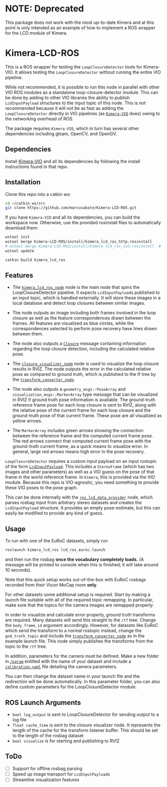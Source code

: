 # NOTE: Deprecated

This package does not work with the most up-to-date Kimera and at this point is only intended as an example of how to implement a ROS wrapper for the LCD module of Kimera.

# Kimera-LCD-ROS

This is a ROS wrapper for testing the `LoopClosureDetector` tools for Kimera-VIO.
It allows testing the `LoopClosureDetector` without running the entire VIO
pipeline.

While not recommended, it is possible to run this node in parallel with other VIO ROS modules as a standalone loop-closure-detector module. This can be done by adding to other VIO libraries the ability to publish `LcdInputPayload` structures to the input topic of this node. This is not recommended because it will not be as fast as adding the `LoopClosureDetector` directly in VIO pipelines (as [`Kimera-VIO`](https://github.com/MIT-SPARK/Kimera-VIO) does) owing to the networking overhead of ROS.

The package requires `Kimera-VIO`, which in turn has several other dependencies
including gtsam, OpenCV, and OpenGV.

## Dependencies

Install [Kimera-VIO](https://github.com/MIT-SPARK/Kimera-VIO) and all its dependencies
by following the install instructions found in that repo.

## Installation

Clone this repo into a catkin ws:

```bash
cd ~/catkin_ws/src
git clone https://github.com/marcusabate/Kimera-LCD-ROS.git
```

If you have `Kimera-VIO` and all its dependencies, you can build the workspace now. Otherwise, use the provided rosinstall files to automatically download them:

```bash
wstool init
wstool merge Kimera-LCD-ROS/install/kimera_lcd_ros_http.rosinstall
# wstool merge Kimera-LCD-ROS/install/kimera_lcd_ros_ssh.rosinstall  # Use this if you don't have ssh keys.
wstool update

catkin build kimera_lcd_ros
```

## Features

* The [`kimera_lcd_ros_node`](/src/kimera-lcd-ros-node.cpp) node is the main node that spins the
LoopClosureDetector pipeline. It expects `LcdInputPayload`s published to an input topic, which is handled externally. It will store these images in a local database and detect loop closures between similar images.

* The node outputs an image including both frames involved in the loop closure
as well as the feature correspondences drawn between the frames. All features
are visualized as blue circles, while the correspondences selected to perform
pose recovery have lines drawn between them.

* The node also outputs a [`Closure`](/msg/Closure.msg) message containing
information regarding the loop closure detection, including the calculated
relative pose.

* The [`closure_visualizer_node`](/scripts/closure_visualizer_node.py) node is
used to visualize the loop closure results in RVIZ. The node outputs the error
in the calculated relative pose as compared to ground truth, which is published
to the tf tree by the [`transform_converter_node`](/scripts/transform_converter_node.py).

* The node also outputs a `geometry_msgs::PoseArray` and
`visualization_msgs::MarkerArray` type message that can be visualized in RVIZ
if ground truth pose information is available. The ground-truth reference frame
pose for each loop closure is sent to RVIZ, along with the relative pose of
the current frame for each loop closure and the ground-truth pose of that
current frame. These pose are all visualized as yellow arrows.

* The `MarkerArray` includes green arrows showing the connection between the
reference frame and the computed current frame pose. The red arrows connect
that computed current frame pose with the ground-truth current frame, as a
quick means to visualize error. In general, large red arrows means high error in the pose recovery.

`LoopClosureDetector` requires a custom input payload on an input rostopic of the form [`LcdInputPayload`](/msg/LcdInputPayload.msg). This includes a `StereoFrame` (which has two images and other parameters) as well as a VIO guess on the pose of that frame in the world reference frame. In `Kimera`, this is provided via the VIO module. Because this repo is VIO-agnostic, you need something to provide these VIO poses to the pose graph.

This can be done internally with the [`ros_lcd_data_provider`](/scripts/ros_lcd_data_provider.py) node, which parses rosbag input from arbitrary stereo datasets and creates the `LcdInputPayload` structure. It provides an empty pose-estimate, but this can easily be modified to provide any kind of guess.

## Usage

To run with one of the EuRoC datasets, simply run
```bash
roslaunch kimera_lcd_ros lcd_ros_euroc.launch
```
and then run the rosbag **once the vocabulary completely loads.** (A message
will be printed to console when this is finished; it will take around 10
seconds).

Note that this quick setup works out-of-the-box with EuRoC rosbags recorded
from their Vicon MoCap room **only**.

For other datasets some additional setup is required. Start by making a launch
file suitable with all of the required topic remapping. In particular, make
sure that the topics for the camera images are remapped properly.

In order to visualize and calculate error properly, ground truth transforms
are required. Many datasets will send this straight to the `/tf` tree.
Change the `body_frame_id` argument accordingly. However, for datasets like
EuRoC which send the transform to a normal rostopic instead, change the
`gnd_truth_topic` and include the
[`transform_converter_node`](/scripts/transform_converter_node.py) as in the
example launch file. This node simply publishes the transforms from the topic
to the `/tf` tree.

In addition, parameters for the camera must be defined. Make a new folder
in [`/param`](/param) entitled with the name of your dataset and include
a [`calibration.yaml`](/param/EUROC/calibration.yaml) file detailing the
camera parameters.

You can then change the dataset name in your launch file and the redirection
will be done automatically. In this parameter folder, you can also define
custom parameters for the LoopClosureDetector module.

## ROS Launch Arguments

* `bool log_output` is sent to LoopClosureDetector for sending output to a log file
* `float cache_time` is sent to the closure visualizer node. It represents the length of the cache for the transform listener buffer. This should be set to the length of the rosbag dataset
* `bool visualize` is for starting and publishing to RVIZ

## ToDo

- [ ] Support for offline rosbag parsing
- [ ] Speed up image transport for `LcdInputPayload`s
- [ ] Streamline visualization features
